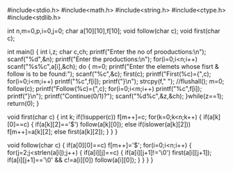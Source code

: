 
#include<stdio.h>
#include<math.h>
#include<string.h>
#include<ctype.h>
#include<stdlib.h>

int n,m=0,p,i=0,j=0;
char a[10][10],f[10];
void follow(char c);
void first(char c);

int main()
{
    int i,z;
    char c,ch;
    printf("Enter the no of prooductions:\n");
    scanf("%d",&n);
    printf("Enter the productions:\n");
    for(i=0;i<n;i++)
        scanf("%s%c",a[i],&ch);
    do
    {
        m=0;
        printf("Enter the elemets whose fisrt & follow is to be found:");
        scanf("%c",&c);
        first(c);
        printf("First(%c)={",c);
        for(i=0;i<m;i++)
            printf("%c",f[i]);
        printf("}\n");
        strcpy(f," ");
        //flushall();
        m=0;
        follow(c);
        printf("Follow(%c)={",c);
        for(i=0;i<m;i++)
            printf("%c",f[i]);
        printf("}\n");
        printf("Continue(0/1)?");
        scanf("%d%c",&z,&ch);
    }while(z==1);
    return(0);
}

void first(char c)
{
    int k;
    if(!isupper(c))
        f[m++]=c;
    for(k=0;k<n;k++)
    {
        if(a[k][0]==c)
        {
            if(a[k][2]=='$')
                follow(a[k][0]);
            else if(islower(a[k][2]))
                f[m++]=a[k][2];
            else 
                first(a[k][2]);
        }
    }
}

void follow(char c)
{
    if(a[0][0]==c)
        f[m++]='$';
    for(i=0;i<n;i++)
    {
        for(j=2;j<strlen(a[i]);j++)
        {
            if(a[i][j]==c)
            {
                if(a[i][j+1]!='\0')
                    first(a[i][j+1]);
                if(a[i][j+1]=='\0' && c!=a[i][0])
                    follow(a[i][0]);
            }
        }
    }
}
